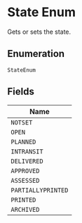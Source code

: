 
# State Enum

Gets or sets the state.

## Enumeration

`StateEnum`

## Fields

| Name |
|  --- |
| `NOTSET` |
| `OPEN` |
| `PLANNED` |
| `INTRANSIT` |
| `DELIVERED` |
| `APPROVED` |
| `ASSESSED` |
| `PARTIALLYPRINTED` |
| `PRINTED` |
| `ARCHIVED` |

